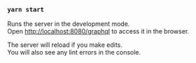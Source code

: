 ### `yarn start`

Runs the server in the development mode.\
Open [http://localhost:8080/graphql](http://localhost:8080/graphql) to access it in the browser.

The server will reload if you make edits.\
You will also see any lint errors in the console.